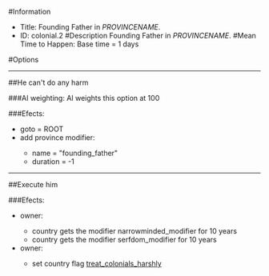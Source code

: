#Information
 - Title: Founding Father in $PROVINCENAME$.
 - ID: colonial.2
#Description
Founding Father in $PROVINCENAME$.
#Mean Time to Happen:
Base time = 1 days

#Options

___
##He can't do any harm

###AI weighting:
AI weights this option at 100


###Efects:<ul><li>goto = ROOT</li><li>add province modifier:</li><ul><li>name = "founding_father"</li><li>duration = -1</li></ul></ul>

___
##Execute him

###Efects:<ul><li>owner:</li><ul><li>country gets the modifier narrowminded_modifier for 10 years</li><li>country gets the modifier serfdom_modifier for 10 years</li></ul><li>owner:</li><ul><li>set country flag [treat_colonials_harshly](../flags/treat_colonials_harshly.md)</li></ul></ul>
